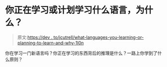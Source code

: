 # 你正在学习或计划学习什么语言，为什么？

> 原文:[https://dev . to/jcutrell/what-languages-you-learning-or-planning-to-learn-and-why-1l0n](https://dev.to/jcutrell/what-languages-are-you-learning-or-planning-to-learn-and-why-1l0n)

你在学习一门新语言吗？你正在学习的东西背后的推理是什么？一路上你学到了什么原则？